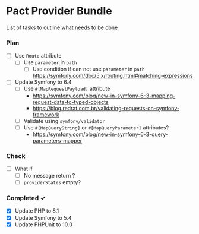 # Pact Provider Bundle

List of tasks to outline what needs to be done

### Plan
- [ ] Use `Route` attribute
    - [ ] Use `parameter` in `path`
        - [ ] Use condition if can not use `parameter` in `path` https://symfony.com/doc/5.x/routing.html#matching-expressions

- [ ] Update Symfony to 6.4
    - [ ] Use `#[MapRequestPayload]` attribute
        - https://symfony.com/blog/new-in-symfony-6-3-mapping-request-data-to-typed-objects
        - https://blog.redrat.com.br/validating-requests-on-symfony-framework
    - [ ] Validate using `symfony/validator`
    - [ ] Use `#[MapQueryString]` or `#[MapQueryParameter]` attributes?
        - https://symfony.com/blog/new-in-symfony-6-3-query-parameters-mapper

### Check

- [ ] What if
    - [ ] No message return ?
    - [ ] `providerStates` empty?

### Completed ✓
- [x] Update PHP to 8.1
- [x] Update Symfony to 5.4
- [x] Update PHPUnit to 10.0
